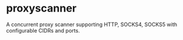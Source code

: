 # proxyscanner
A concurrent proxy scanner supporting HTTP, SOCKS4, SOCKS5 with configurable CIDRs and ports.
